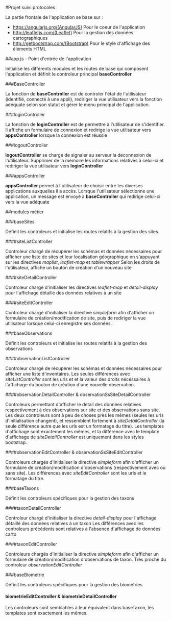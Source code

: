 #Projet suivi protocoles 

La partie frontale de l'application se base sur :

- https://angularjs.org/(AngularJS) Pour le coeur de l'application
- http://leafletjs.com/(Leaflet) Pour la gestion des données cartographiques
- http://getbootstrap.com/(Bootstrap) Pour le style d'affichage des éléments HTML 


##app.js - Point d'entrée de l'application

Initialise les différents modules et les routes de base qui composent l'application et définit le controleur principal **baseController**

###BaseController

La fonction de **baseController** est de controler l'état de l'utilisateur (identifié, connecté à une appli), rediriger la vue utilisateur vers la fonction adéquate selon son statut et gérer le menu principal de l'application.


###loginController

La fonction de **loginController** est de permettre à l'utilisateur de s'identifier. Il affiche un formulaire de connexion et redirige la vue utilisateur vers **appsController** lorsque la connexion est réussie


###logoutController

**logoutController** se charge de signaler au serveur la deconnexion de l'utilisateur. Supprimer de la mémoire les informations relatives à celui-ci et rediriger la vue utilisateur vers **loginController**


###appsController

**appsController** permet à l'utilisateur de choisir entre les diverses applications auxquelles il a accès. Lorsque l'utilisateur sélectionne une application, un message est envoyé à **baseController** qui redirige celui-ci vers la vue adéquate



##modules métier

###baseSites

Définit les controleurs et initialise les routes relatifs à la gestion des sites.


####siteListController

Controleur chargé de récupérer les schémas et données nécessaires pour afficher une liste de sites et leur localisation géographique en s'appuyant sur les directives *maplist*, *leaflet-map* et *tablewrapper*
Selon les droits de l'utilisateur, affiche un bouton de création d'un nouveau site


####siteDetailController

Controleur chargé d'initialiser les directives *leaflet-map* et *detail-display* pour l'affichage détaillé des données relatives à un site

####siteEditController

Controleur chargé d'initialiser la directive *simpleform* afin d'afficher un formulaire de création/modification de site, puis de rediriger la vue utilisateur lorsque celui-ci enregistre ses données.


###baseObservations

Définit les controleurs et initialise les routes relatifs à la gestion des observations


####observationListController

Controleur chargé de récupérer les schémas et données nécessaires pour afficher une liste d'inventaires. Les seules différences avec *siteListController* sont les urls et et la valeur des droits nécéssaires à l'affichage du bouton de création d'une nouvelle observation.


####observationDetailController & observationSsSiteDetailController

Controleurs permettant d'afficher le detail des données relatives respectivement à des observations sur site et des observations sans site. Les deux controleurs sont à peu de choses près les mêmes (seules les urls d'initialisation changent), et ressemblent fortement à *siteDetailController* (la seule différence autre que les urls est un formatage du titre).
Les templates d'affichage sont exactement les mêmes, et la différence avec le template d'affichage de *siteDetailController* est uniquement dans les styles bootstrap.


####observationEditController & observationSsSiteEditController

Controleurs chargés d'initialiser la directive *simpleform* afin d'afficher un formulaire de création/modification d'observations (respectivement avec ou sans site). Les différences avec *siteEditController* sont les urls et le formatage du titre.


###baseTaxons

Définit les controleurs spécifiques pour la gestion des taxons


####taxonDetailController

Controleur chargé d'initialiser la directive *detail-display* pour l'affichage détaillé des données relatives à un taxon
Les différences avec les controleurs précédents sont relatives à l'absence d'affichage de données carto


####taxonEditController

Controleurs chargés d'initialiser la directive *simpleform* afin d'afficher un formulaire de création/modification d'observations de taxon.
Très proche du controleur *observationEditController* 


###baseBiometrie

Définit les controleurs spécifiques pour la gestion des biométries


#### biometrieEditController & biometrieDetailController

Les controleurs sont semblables à leur équivalent dans baseTaxon, les templates sont exactement les mêmes.

